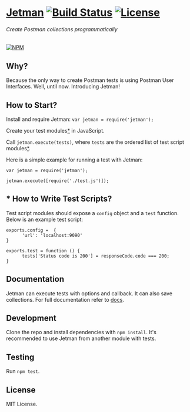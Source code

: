 # [Jetman](https://github.com/emrehan/jetman) [![Build Status](https://travis-ci.com/emrehan/jetman.svg?token=6mGgqf5q8dpxwiXrxzAR&branch=master)](https://travis-ci.com/emrehan/jetman) [![License](http://img.shields.io/:license-mit-blue.svg)](http://doge.mit-license.org)

###### Create Postman collections programmatically

[![NPM](https://nodei.co/npm/jetman.png?compact=true)](https://npmjs.org/package/jetman)



## Why?
Because the only way to create Postman tests is using Postman User Interfaces. Well, until now. Introducing Jetman!



## How to Start?
Install and require Jetman: `var jetman = require('jetman');`

Create your test modules[*](#-how-to-write-test-scripts) in JavaScript.

Call `jetman.execute(tests)`, where `tests` are the ordered list of test script modules[*](#-how-to-write-test-scripts).

Here is a simple example for running a test with Jetman:

    var jetman = require('jetman');

    jetman.execute([require('./test.js')]);



## * How to Write Test Scripts?
Test script modules should expose a `config` object and a `test` function.
Below is an example test script:

    exports.config =  {
          'url': 'localhost:9090'
    }

    exports.test = function () {
          tests['Status code is 200'] = responseCode.code === 200;
    }



## Documentation
Jetman can execute tests with options and callback. It can also save collections. For full documentation refer to [docs](docs/intro.md).



## Development
Clone the repo and install dependencies with `npm install`.
It's recommended to use Jetman from another module with tests.



## Testing
Run `npm test`.



## License
MIT License.
